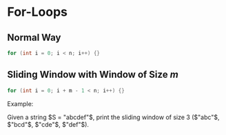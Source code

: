 # For-Loops

## Normal Way

```cpp
for (int i = 0; i < n; i++) {}
```

## Sliding Window with Window of Size $m$

```cpp
for (int i = 0; i + m - 1 < n; i++) {}
```

Example:

Given a string $S = "abcdef"$, print the sliding window of size $3$ ($"abc"$, $"bcd"$, $"cde"$, $"def"$).
